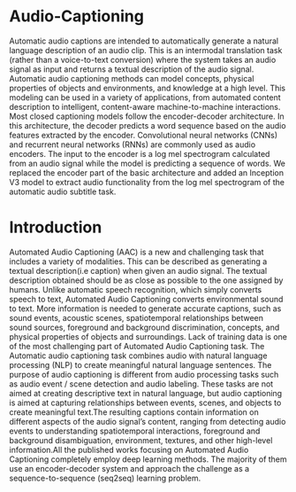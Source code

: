 # Audio-Captioning
Automatic audio captions are intended to automatically generate a natural language
description of an audio clip. This is an intermodal translation task (rather than a
voice-to-text conversion) where the system takes an audio signal as input and returns a
textual description of the audio signal. Automatic audio captioning methods can model
concepts, physical properties of objects and environments, and knowledge at a high level.
This modeling can be used in a variety of applications, from automated content
description to intelligent, content-aware machine-to-machine interactions. Most closed
captioning models follow the encoder-decoder architecture. In this architecture, the
decoder predicts a word sequence based on the audio features extracted by the encoder.
Convolutional neural networks (CNNs) and recurrent neural networks (RNNs) are
commonly used as audio encoders. The input to the encoder is a log mel spectrogram
calculated from an audio signal while the model is predicting a sequence of words. We
replaced the encoder part of the basic architecture and added an Inception V3 model to
extract audio functionality from the log mel spectrogram of the automatic audio subtitle
task.


# Introduction
Automated Audio Captioning (AAC) is a new and challenging task that includes a
variety of modalities. This can be described as generating a textual description(i.e
caption) when given an audio signal. The textual description obtained should be as close
as possible to the one assigned by humans. Unlike automatic speech recognition, which
simply converts speech to text, Automated Audio Captioning converts environmental
sound to text. More information is needed to generate accurate captions, such as sound
events, acoustic scenes, spatiotemporal relationships between sound sources, foreground
and background discrimination, concepts, and physical properties of objects and
surroundings. Lack of training data is one of the most challenging part of Automated
Audio Captioning task.
The Automatic audio captioning task combines audio with natural language processing
(NLP) to create meaningful natural language sentences. The purpose of audio captioning
is different from audio processing tasks such as audio event / scene detection and audio
labeling. These tasks are not aimed at creating descriptive text in natural language, but
audio captioning is aimed at capturing relationships between events, scenes, and objects
to create meaningful text.The resulting captions contain information on different aspects
of the audio signal’s content, ranging from detecting audio events to understanding
spatiotemporal interactions, foreground and background disambiguation, environment,
textures, and other high-level information.All the published works focusing on
Automated Audio Captioning completely employ deep learning methods. The majority
of them use an encoder-decoder system and approach the challenge as a
sequence-to-sequence (seq2seq) learning problem.
